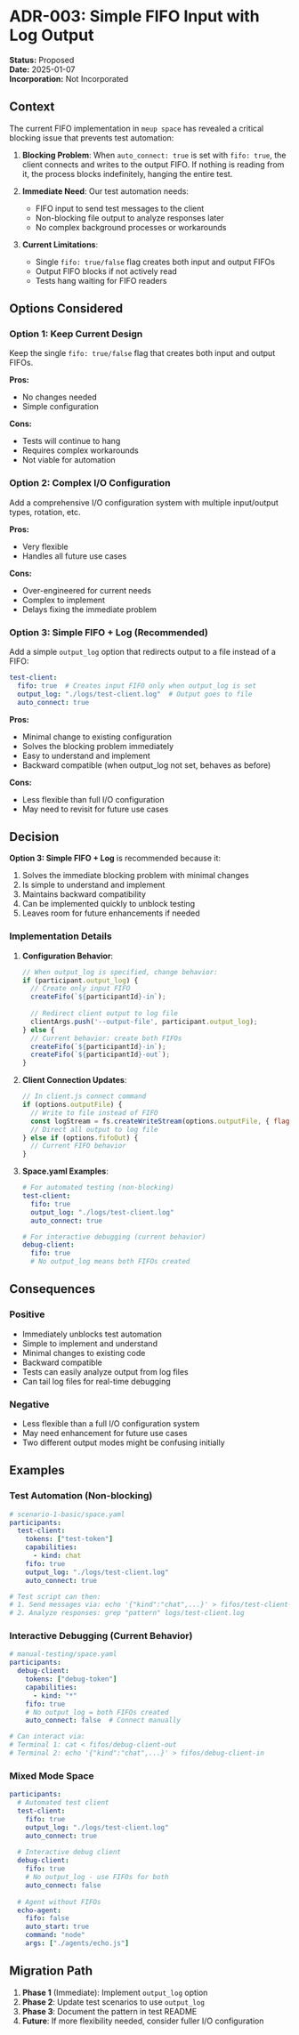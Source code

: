 # ADR-003: Simple FIFO Input with Log Output

**Status:** Proposed  
**Date:** 2025-01-07  
**Incorporation:** Not Incorporated

## Context

The current FIFO implementation in `meup space` has revealed a critical blocking issue that prevents test automation:

1. **Blocking Problem**: When `auto_connect: true` is set with `fifo: true`, the client connects and writes to the output FIFO. If nothing is reading from it, the process blocks indefinitely, hanging the entire test.

2. **Immediate Need**: Our test automation needs:
   - FIFO input to send test messages to the client
   - Non-blocking file output to analyze responses later
   - No complex background processes or workarounds

3. **Current Limitations**:
   - Single `fifo: true/false` flag creates both input and output FIFOs
   - Output FIFO blocks if not actively read
   - Tests hang waiting for FIFO readers

## Options Considered

### Option 1: Keep Current Design

Keep the single `fifo: true/false` flag that creates both input and output FIFOs.

**Pros:**
- No changes needed
- Simple configuration

**Cons:**
- Tests will continue to hang
- Requires complex workarounds
- Not viable for automation

### Option 2: Complex I/O Configuration

Add a comprehensive I/O configuration system with multiple input/output types, rotation, etc.

**Pros:**
- Very flexible
- Handles all future use cases

**Cons:**
- Over-engineered for current needs
- Complex to implement
- Delays fixing the immediate problem

### Option 3: Simple FIFO + Log (Recommended)

Add a simple `output_log` option that redirects output to a file instead of a FIFO:

```yaml
test-client:
  fifo: true  # Creates input FIFO only when output_log is set
  output_log: "./logs/test-client.log"  # Output goes to file
  auto_connect: true
```

**Pros:**
- Minimal change to existing configuration
- Solves the blocking problem immediately
- Easy to understand and implement
- Backward compatible (when output_log not set, behaves as before)

**Cons:**
- Less flexible than full I/O configuration
- May need to revisit for future use cases

## Decision

**Option 3: Simple FIFO + Log** is recommended because it:

1. Solves the immediate blocking problem with minimal changes
2. Is simple to understand and implement
3. Maintains backward compatibility
4. Can be implemented quickly to unblock testing
5. Leaves room for future enhancements if needed

### Implementation Details

1. **Configuration Behavior**:
   ```javascript
   // When output_log is specified, change behavior:
   if (participant.output_log) {
     // Create only input FIFO
     createFifo(`${participantId}-in`);
     
     // Redirect client output to log file
     clientArgs.push('--output-file', participant.output_log);
   } else {
     // Current behavior: create both FIFOs
     createFifo(`${participantId}-in`);
     createFifo(`${participantId}-out`);
   }
   ```

2. **Client Connection Updates**:
   ```javascript
   // In client.js connect command
   if (options.outputFile) {
     // Write to file instead of FIFO
     const logStream = fs.createWriteStream(options.outputFile, { flags: 'a' });
     // Direct all output to log file
   } else if (options.fifoOut) {
     // Current FIFO behavior
   }
   ```

3. **Space.yaml Examples**:
   ```yaml
   # For automated testing (non-blocking)
   test-client:
     fifo: true
     output_log: "./logs/test-client.log"
     auto_connect: true
   
   # For interactive debugging (current behavior)
   debug-client:
     fifo: true
     # No output_log means both FIFOs created
   ```

## Consequences

### Positive
- Immediately unblocks test automation
- Simple to implement and understand
- Minimal changes to existing code
- Backward compatible
- Tests can easily analyze output from log files
- Can tail log files for real-time debugging

### Negative
- Less flexible than a full I/O configuration system
- May need enhancement for future use cases
- Two different output modes might be confusing initially

## Examples

### Test Automation (Non-blocking)
```yaml
# scenario-1-basic/space.yaml
participants:
  test-client:
    tokens: ["test-token"]
    capabilities:
      - kind: chat
    fifo: true
    output_log: "./logs/test-client.log"
    auto_connect: true

# Test script can then:
# 1. Send messages via: echo '{"kind":"chat",...}' > fifos/test-client-in
# 2. Analyze responses: grep "pattern" logs/test-client.log
```

### Interactive Debugging (Current Behavior)
```yaml
# manual-testing/space.yaml
participants:
  debug-client:
    tokens: ["debug-token"]
    capabilities:
      - kind: "*"
    fifo: true
    # No output_log = both FIFOs created
    auto_connect: false  # Connect manually

# Can interact via:
# Terminal 1: cat < fifos/debug-client-out
# Terminal 2: echo '{"kind":"chat",...}' > fifos/debug-client-in
```

### Mixed Mode Space
```yaml
participants:
  # Automated test client
  test-client:
    fifo: true
    output_log: "./logs/test-client.log"
    auto_connect: true
    
  # Interactive debug client
  debug-client:
    fifo: true
    # No output_log - use FIFOs for both
    auto_connect: false
    
  # Agent without FIFOs
  echo-agent:
    fifo: false
    auto_start: true
    command: "node"
    args: ["./agents/echo.js"]
```

## Migration Path

1. **Phase 1** (Immediate): Implement `output_log` option
2. **Phase 2**: Update test scenarios to use `output_log`
3. **Phase 3**: Document the pattern in test README
4. **Future**: If more flexibility needed, consider fuller I/O configuration